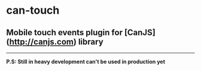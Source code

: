 # can-touch #

## Mobile touch events plugin for [CanJS] (http://canjs.com) library ##

-----------------------------------------------------------------
**P.S: Still in heavy development can't be used in production yet**
